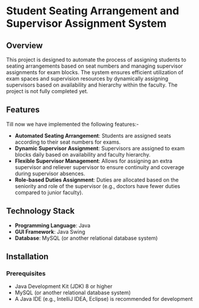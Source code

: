 # Student Seating Arrangement and Supervisor Assignment System

## Overview

This project is designed to automate the process of assigning students to seating arrangements based on seat numbers and managing supervisor assignments for exam blocks. The system ensures efficient utilization of exam spaces and supervision resources by dynamically assigning supervisors based on availability and hierarchy within the faculty.
The project is not fully completed yet.

## Features

Till now we have implemented the following features:- 
- **Automated Seating Arrangement**: Students are assigned seats according to their seat numbers for exams.
- **Dynamic Supervisor Assignment**: Supervisors are assigned to exam blocks daily based on availability and faculty hierarchy.
- **Flexible Supervisor Management**: Allows for assigning an extra supervisor and reliever supervisor to ensure continuity and coverage during supervisor absences.
- **Role-based Duties Assignment**: Duties are allocated based on the seniority and role of the supervisor (e.g., doctors have fewer duties compared to junior faculty).

## Technology Stack

- **Programming Language**: Java
- **GUI Framework**: Java Swing
- **Database**: MySQL (or another relational database system)

## Installation

### Prerequisites

- Java Development Kit (JDK) 8 or higher
- MySQL (or another relational database system)
- A Java IDE (e.g., IntelliJ IDEA, Eclipse) is recommended for development

